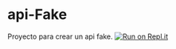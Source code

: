 # api-Fake
Proyecto para crear un api fake.
[![Run on Repl.it](https://repl.it/badge/github/Alduk3/api-Fake)](https://repl.it/github/Alduk3/api-Fake)